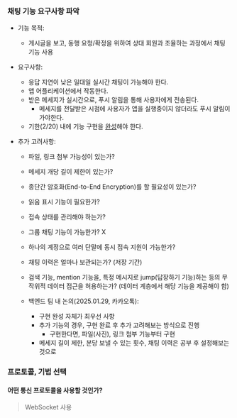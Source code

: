  
### 채팅 기능 요구사항 파악

* 기능 목적:
	* 게시글을 보고, 동행 요청/확정을 위하여 상대 회원과 조율하는 과정에서 채팅 기능 사용

* 요구사항:
	* 응답 지연이 낮은 일대일 실시간 채팅이 가능해야 한다.
	* 앱 어플리케이션에서 작동한다.
	* 받은 메세지가 실시간으로, 푸시 알림을 통해 사용자에게 전송된다.
		* 메세지를 전달받은 시점에 사용자가 앱을 실행중이지 않더라도 푸시 알림이 가야한다.
	* 기한(2/20) 내에 기능 구현을 <u>완성</u>해야 한다.

* 추가 고려사항:
	* 파일, 링크 첨부 가능성이 있는가?
	* 메세지 개당 길이 제한이 있는가?
	* 종단간 암호화(End-to-End Encryption)를 할 필요성이 있는가?
	* 읽음 표시 기능이 필요한가?
	* 접속 상태를 관리해야 하는가?
	* 그룹 채팅 기능이 가능한가? X
	* 하나의 계정으로 여러 단말에 동시 접속 지원이 가능한가?
	* 채팅 이력은 얼마나 보관되는가? (저장 기간)
	* 검색 기능, mention 기능을, 특정 메시지로 jump(답장하기 기능)하는 등의 무작위적 데이터 접근을 허용하는가? (데이터 계층에서 해당 기능을 제공해야 함)

	* 백엔드 팀 내 논의(2025.01.29, 카카오톡):
		* 구현 완성 자체가 최우선 사항
		* 추가 기능의 경우, 구현 완료 후 추가 고려해보는 방식으로 진행
			* 구현한다면, 파일(사진), 링크 첨부 기능부터 구현
		* 메세지 길이 제한, 분당 보낼 수 있는 횟수, 채팅 이력은 공부 후 설정해보는 것으로


### 프로토콜, 기법 선택
#### 어떤 통신 프로토콜을 사용할 것인가?

> WebSocket 사용

